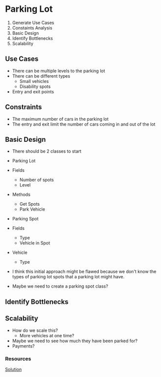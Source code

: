 # Parking Lot

1. Generate Use Cases
2. Constaints Analysis
3. Basic Design
4. Identify Bottlenecks
5. Scalability

## Use Cases
- There can be multiple levels to the parking lot
- There can be different types
    - Small vehicles
    - Disability spots
- Entry and exit points

## Constraints

- The maximum number of cars in the parking lot
- The entry and exit limit the number of cars coming in and out of the lot

## Basic Design

- There should be 2 classes to start

- Parking Lot
- Fields
    - Number of spots
    - Level
- Methods
    - Get Spots
    - Park Vehicle

- Parking Spot
- Fields
    - Type
    - Vehicle in Spot

- Vehicle
    - Type

- I think this initial approach might be flawed because we don't know the types of parking lot spots that a parking lot might have.
- Maybe we need to create a parking spot class?

## Identify Bottlenecks

## Scalability

- How do we scale this?
    - More vehicles at one time?
- Maybe we need to see how much they have been parked for?
- Payments?

### Resources
[Solution](https://github.com/ashishps1/awesome-low-level-design/blob/main/problems/parking-lot.md)